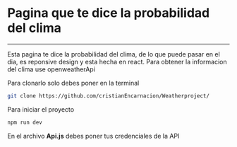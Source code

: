 <h1>Pagina que te dice la probabilidad del clima</h1>
<hr>
<p>Esta pagina te dice la probabilidad del clima, de lo que puede pasar en el dia, es reponsive design y esta hecha en react. Para obtener la informacion del clima use openweatherApi</p>

Para clonarlo solo debes poner en la terminal 
``` bash
git clone https://github.com/cristianEncarnacion/Weatherproject/
```

Para iniciar el proyecto
``` bash
npm run dev
```
En el archivo **Api.js** debes poner tus credenciales de la API
